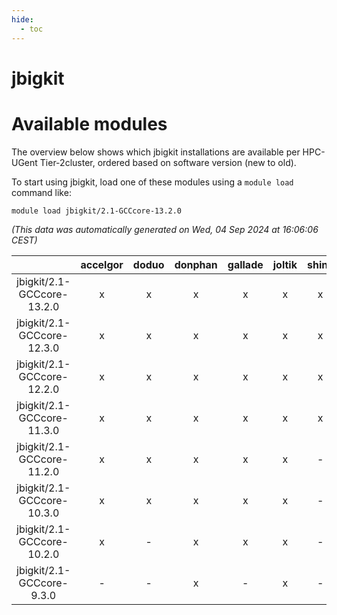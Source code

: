 ```yaml
---
hide:
  - toc
---
```


jbigkit
=======

# Available modules


The overview below shows which jbigkit installations are available per HPC-UGent Tier-2cluster, ordered based on software version (new to old).

To start using jbigkit, load one of these modules using a `module load` command like:

```shell
module load jbigkit/2.1-GCCcore-13.2.0
```

*(This data was automatically generated on Wed, 04 Sep 2024 at 16:06:06 CEST)*  

| |accelgor|doduo|donphan|gallade|joltik|shinx|skitty|
| :---: | :---: | :---: | :---: | :---: | :---: | :---: | :---: |
|jbigkit/2.1-GCCcore-13.2.0|x|x|x|x|x|x|x|
|jbigkit/2.1-GCCcore-12.3.0|x|x|x|x|x|x|x|
|jbigkit/2.1-GCCcore-12.2.0|x|x|x|x|x|x|x|
|jbigkit/2.1-GCCcore-11.3.0|x|x|x|x|x|x|x|
|jbigkit/2.1-GCCcore-11.2.0|x|x|x|x|x|-|x|
|jbigkit/2.1-GCCcore-10.3.0|x|x|x|x|x|-|x|
|jbigkit/2.1-GCCcore-10.2.0|x|-|x|x|x|-|x|
|jbigkit/2.1-GCCcore-9.3.0|-|-|x|-|x|-|x|
